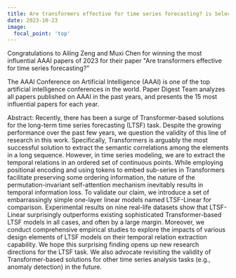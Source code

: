 ```yaml
---
title: Are transformers effective for time series forecasting? is Selected as Most Influential AAAI Papers of 2023
date: 2023-10-23
image:
  focal_point: 'top'
---
```

Congratulations to Ailing Zeng and Muxi Chen for winning the most influential AAAI papers of 2023 for their paper "Are transformers effective for time series forecasting?"
<!--more-->
The AAAI Conference on Artificial Intelligence (AAAI) is one of the top artificial intelligence conferences in the world. Paper Digest Team analyzes all papers published on AAAI in the past years, and presents the 15 most influential papers for each year. 

Abstract: Recently, there has been a surge of Transformer-based solutions for the long-term time series forecasting (LTSF) task. Despite the growing performance over the past few years, we question the validity of this line of research in this work. Specifically, Transformers is arguably the most successful solution to extract the semantic correlations among the elements in a long sequence. However, in time series modeling, we are to extract the temporal relations in an ordered set of continuous points. While employing positional encoding and using tokens to embed sub-series in Transformers facilitate preserving some ordering information, the nature of the permutation-invariant self-attention mechanism inevitably results in temporal information loss. To validate our claim, we introduce a set of embarrassingly simple one-layer linear models named LTSF-Linear for comparison. Experimental results on nine real-life datasets show that LTSF-Linear surprisingly outperforms existing sophisticated Transformer-based LTSF models in all cases, and often by a large margin. Moreover, we conduct comprehensive empirical studies to explore the impacts of various design elements of LTSF models on their temporal relation extraction capability. We hope this surprising finding opens up new research directions for the LTSF task. We also advocate revisiting the validity of Transformer-based solutions for other time series analysis tasks (e.g., anomaly detection) in the future.